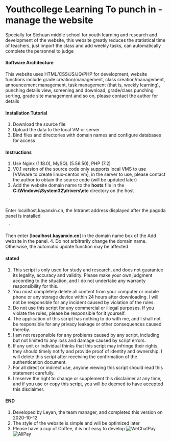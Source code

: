 # Youthcollege Learning To punch in - manage the website


####

Specially for Sichuan middle school for youth learning and research and development of the website, this website greatly reduces the statistical time of teachers, just import the class and add weekly tasks, can automatically complete the personnel to judge


#### Software Architecture

This website uses HTML/CSS/JS/JQ/PHP for development, website functions include grade creation/management, class creation/management, announcement management, task management (that is, weekly learning), punching details view, screening and download, grade/class punching sorting, grade site management and so on, please contact the author for details


#### Installation Tutorial

1. Download the source file
2. Upload the data to the local VM or server
3. Bind files and directories with domain names and configure databases for access


#### Instructions

1. Use Nginx (1.18.0), MySQL (5.56.50), PHP (7.2)
2. V0.1 version of the source code only supports local VMS to use [VMware to create linux-centos vm], in the server to use, please contact the author to obtain the source code (will be updated later)
3. Add the website domain name to the **hosts** file in the **C:\Windows\System32\drivers\etc** directory on the host

` ` `

Enter localhost.kayanxin.cn, the Intranet address displayed after the pagoda panel is installed

` ` `

Then enter [**localhost.kayanxin.cn**] in the domain name box of the Add website in the panel.
4. Do not arbitrarily change the domain name. Otherwise, the automatic update function may be affected


#### stated

1. This script is only used for study and research, and does not guarantee its legality, accuracy and validity. Please make your own judgment according to the situation, and I do not undertake any warranty responsibility for this.
2. You must completely delete all content from your computer or mobile phone or any storage device within 24 hours after downloading. I will not be responsible for any incident caused by violation of the rules.
3. Do not use this script for any commercial or illegal purposes. If you violate the rules, please be responsible for it yourself.
4. The application of this script has nothing to do with me, and I shall not be responsible for any privacy leakage or other consequences caused thereby.
5. I am not responsible for any problems caused by any script, including but not limited to any loss and damage caused by script errors.
6. If any unit or individual thinks that this script may infringe their rights, they should timely notify and provide proof of identity and ownership. I will delete this script after receiving the confirmation of the authentication document.
7. For all direct or indirect use, anyone viewing this script should read this statement carefully.
8. I reserve the right to change or supplement this disclaimer at any time, and if you use or copy this script, you will be deemed to have accepted this disclaimer.


#### END

1. Developed by Leyan, the team manager, and completed this version on 2020-10-12
2. The style of the website is simple and will be optimized later
3. Please have a cup of Coffee, it is not easy to develop
![WeChatPay](https://images.gitee.com/uploads/images/2021/1127/194548_70c0662b_10095327.jpeg)![AliPay](https://images.gitee.com/uploads/images/2021/1127/194608_f44a2a27_10095327.jpeg)